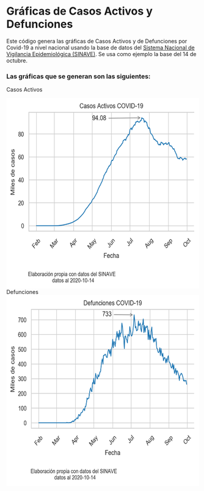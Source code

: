 # Gráficas de Casos Activos y Defunciones

Este código genera las gráficas de Casos Activos y de Defunciones por Covid-19 a nivel nacional usando la base de datos del [Sistema Nacional de Vigilancia Epidemiológica (SINAVE)](https://www.gob.mx/salud/acciones-y-programas/sistema-nacional-de-vigilancia-epidemiologica). Se usa como ejemplo la base del 14 de octubre.

### Las gráficas que se generan son las siguientes:

Casos Activos

<img src="./img/casos_activos.png"
     alt="Markdown Monster icon"
     style="float: left; margin-right: 5px;"
     width="600" height="500" />

Defunciones
 <img src="./img/defunciones2.png"
     alt="Markdown Monster icon"
     style="float: left; margin-right: 5px;"
     width="600" height="500" />